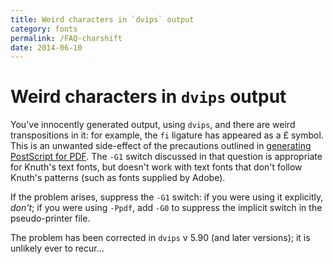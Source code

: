 ```yaml
---
title: Weird characters in `dvips` output
category: fonts
permalink: /FAQ-charshift
date: 2014-06-10
---
```


# Weird characters in `dvips` output

You've innocently generated output, using `dvips`, and there
are weird transpositions in it: for example, the `fi` ligature has
appeared as a £ symbol.
This is an unwanted side-effect of the precautions
outlined in [generating PostScript for PDF](FAQ-dvips-pdf).
The `-G1` switch discussed in that question is appropriate for
Knuth's text fonts, but doesn't work with text fonts that don't follow
Knuth's patterns (such as fonts supplied by Adobe).

If the problem arises, suppress the `-G1` switch: if you were using it
explicitly, _don't_; if you were using `-Ppdf`, add `-G0` to
suppress the implicit switch in the pseudo-printer file.

The problem has been corrected in `dvips` v&nbsp;5.90 (and later
versions); it is unlikely ever to recur&hellip;

